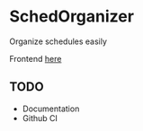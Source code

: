 # SchedOrganizer
Organize schedules easily

Frontend [here](https://github.com/pablouser1/SchedOrganizer-flutter)

## TODO
* Documentation
* Github CI
